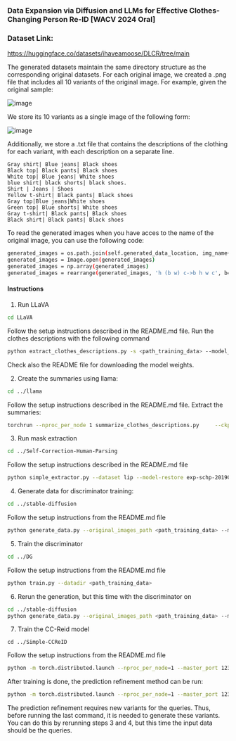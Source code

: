 ### Data Expansion via Diffusion and LLMs for Effective Clothes-Changing Person Re-ID [WACV 2024 Oral]
### Dataset Link:
https://huggingface.co/datasets/ihaveamoose/DLCR/tree/main

The generated datasets maintain the same directory structure as the corresponding original datasets. For each original image, we created a .png file that includes all 10 variants of the original image. For example, given the original sample:

![image](https://github.com/CroitoruAlin/dlcr/assets/37226076/280bbd50-dfd4-4a39-8219-fede5edc34a1)

We store its 10 variants as a single image of the following form:

![image](https://github.com/CroitoruAlin/dlcr/assets/37226076/11f3bb5f-96ce-4366-82fc-aec476c16b7b)

Additionally, we store a .txt file that contains the descriptions of the clothing for each variant, with each description on a separate line.
```
Gray shirt| Blue jeans| Black shoes
Black top| Black pants| Black shoes
White top| Blue jeans| White shoes
blue shirt| black shorts| black shoes.
Shirt | Jeans | Shoes
Yellow t-shirt| Black pants| Black shoes
Gray top|Blue jeans|White shoes
Green top| Blue shorts| White shoes
Gray t-shirt| Black pants| Black shoes
Black shirt| Black pants| Black shoes
```
To read the generated images when you have acces to the name of the original image, you can use the following code:
```bash
generated_images = os.path.join(self.generated_data_location, img_name+".png")
generated_images = Image.open(generated_images)
generated_images = np.array(generated_images)
generated_images = rearrange(generated_images, 'h (b w) c->b h w c', b=10)
```
#### Instructions
1. Run LLaVA

```bash
cd LLaVA
```
Follow the setup instructions described in the README.md file.
Run the clothes descriptions with the following command
```bash
python extract_clothes_descriptions.py -s <path_training_data> --model_path <path_checkpoint> --output_file ./prcc_clothes_descriptions.jsonl
```
Check also the README file for downloading the model weights.

2. Create the summaries using llama:

```bash
cd ../llama
```
Follow the setup instructions described in the README.md file.
Extract the summaries:
```bash
torchrun --nproc_per_node 1 summarize_clothes_descriptions.py     --ckpt_dir Llama-2-7b-chat/     --tokenizer_path ./Llama-2-7b-chat/tokenizer.model     --max_seq_len 512 --max_batch_size 6
```
3. Run mask extraction
```bash
cd ../Self-Correction-Human-Parsing

```
Follow the setup instructions described in the README.md file
```bash
python simple_extractor.py --dataset lip --model-restore exp-schp-201908261155-lip.pth --input-dir <path_training_data> --output-dir prcc_masks
```
4. Generate data for discriminator training:
```bash
cd ../stable-diffusion
```
Follow the setup instructions from the README.md file
```bash
python generate_data.py --original_images_path <path_training_data> --masks_path ../Self-Correction-Human-Parsing/prcc_masks --output_directory_path . --clothes_description_path ../llama/parsed_clothes.json

```
5. Train the discriminator
```bash
cd ../DG
```
Follow the setup instructions from the README.md file
```bash
python train.py --datadir <path_training_data>
```
6. Rerun the generation, but this time with the discriminator on

```bash
cd ../stable-diffusion
python generate_data.py --original_images_path <path_training_data> --masks_path ../Self-Correction-Human-Parsing/prcc_masks --output_directory_path . --clothes_description_path ../llama/parsed_clothes.json --use_discriminator True

```
7. Train the CC-Reid model

```
cd ../Simple-CCReID
```
Follow the setup instructions from the README.md file
```bash
python -m torch.distributed.launch --nproc_per_node=1 --master_port 12345 main.py --dataset prcc --cfg configs/res50_cels_cal.yaml --gpu 0 --root <dir_containing_data> --gen_path <path_generated_data>
```
After training is done, the prediction refinement method can be run:
```bash
python -m torch.distributed.launch --nproc_per_node=1 --master_port 12345 main_evaluation.py --dataset prcc --cfg configs/res50_cels_cal.yaml --gpu 0 --root <dir_containing_data> --gen_path <path_test_generated_data>
```
The prediction refinement requires new variants for the queries. Thus, before running the last command, it is needed to generate these variants.
You can do this by rerunning steps 3 and 4, but this time the input data should be the queries.
